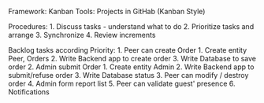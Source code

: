Framework: Kanban
Tools: Projects in GitHab (Kanban Style)

Procedures:
    1. Discuss tasks - understand what to do
    2. Prioritize tasks and arrange
    3. Synchronize
    4. Review increments

Backlog tasks according Priority:
    1. Peer can create Order
        1. Create entity Peer, Orders
        2. Write Backend app to create order
        3. Write Database to save order
    2. Admin submit Order
        1. Create entity Admin
        2. Write Backend app to submit/refuse order
        3. Write Database status
    3. Peer can modify / destroy order
    4. Admin form report list
    5. Peer can validate guest' presence
    6. Notifications
